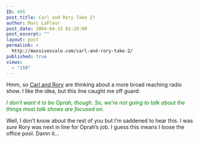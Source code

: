```yaml
---
ID: 495
post_title: Carl and Rory Take 2?
author: Marc LaFleur
post_date: 2004-04-15 01:28:00
post_excerpt: ""
layout: post
permalink: >
  http://massivescale.com/carl-and-rory-take-2/
published: true
views:
  - "158"
---
```

<div class="Section1"> <p>Hmm, so <a href="http://weblogs.asp.net/CFranklin/archive/2004/04/14/113178.aspx" target="_blank">Carl and Rory</a> are thinking about a more broad reaching radio show. I like the idea, but this line caught me off guard:</p> <p><i><font color="green"><span style=';color:green;font-style:italic'>I don't want it to be Oprah, though. So, we're not going to talk about the things most talk shows are focused on.</span></font></i></p> <p>Well, I don&rsquo;t know about the rest of you but I&rsquo;m saddened to hear this. I was <i><span style='font-style:italic'>sure</span></i> Rory was next in line for Oprah&rsquo;s job. I guess this means I loose the office pool. Damn it&hellip;</p></div>